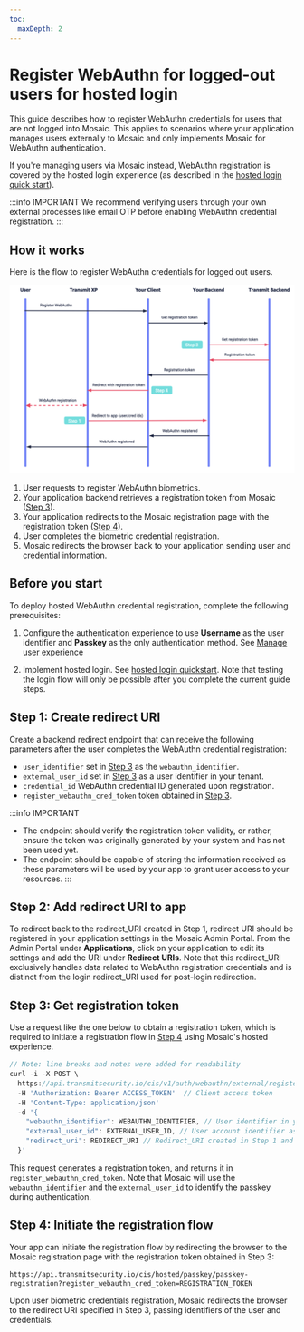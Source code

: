 ```yaml
---
toc:
  maxDepth: 2
---
```

# Register WebAuthn for logged-out users for hosted login

This guide describes how to register WebAuthn credentials for users that are not logged into Mosaic. This applies to scenarios where your application manages users externally to Mosaic and only implements Mosaic for WebAuthn authentication.

If you're managing users via Mosaic instead, WebAuthn registration is covered by the hosted login experience (as described in the [hosted login quick start](/guides/user/hosted_login_quick_start.md)).

:::info IMPORTANT
We recommend verifying users through your own external processes like email OTP before enabling WebAuthn credential registration.
:::

## How it works

Here is the flow to register WebAuthn credentials for logged out users.

![registration diagram](../../images/webauthn-hosted-reg.png)

1. User requests to register WebAuthn biometrics.
2. Your application backend retrieves a registration token from Mosaic ([Step 3](#step-3-get-registration-token)).
3. Your application redirects to the Mosaic registration page with the registration token ([Step 4](#step-4-initiate-the-registration-flow)).
4. User completes the biometric credential registration.
5. Mosaic redirects the browser back to your application sending user and credential information.

## Before you start

To deploy hosted WebAuthn credential registration, complete the following prerequisites:

1. Configure the authentication experience to use **Username** as the user identifier and **Passkey** as the only authentication method. See [Manage user experience](/guides/user/auth_custom_flow.md)

2. Implement hosted login. See [hosted login quickstart](/guides/user/hosted_login_quick_start.md). Note that testing the login flow will only be possible after you complete the current guide steps.

## Step 1: Create redirect URI

Create a backend redirect endpoint that can receive the following parameters after the user completes the WebAuthn credential registration:

- `user_identifier` set in [Step 3](#step-3-get-registration-token) as the `webauthn_identifier`.
- `external_user_id` set in [Step 3](#step-3-get-registration-token) as a user identifier in your tenant.
- `credential_id` WebAuthn credential ID generated upon registration.
- `register_webauthn_cred_token` token obtained in [Step 3](#step-3-get-registration-token).



:::info IMPORTANT 
- The endpoint should verify the registration token validity, or rather, ensure the token was originally generated by your system and has not been used yet.
- The endpoint should be capable of storing the information received as these parameters will be used by your app to grant user access to your resources.
:::

## Step 2: Add redirect URI to app

To redirect back to the redirect\_URI created in Step 1, redirect URI should be registered in your application settings in the Mosaic Admin Portal. From the Admin Portal under **Applications**, click on your application to edit its settings and add the URI under **Redirect URIs**. Note that this redirect\_URI exclusively handles data related to WebAuthn registration credentials and is distinct from the login redirect\_URI used for post-login redirection.

## Step 3: Get registration token

Use a request like the one below to obtain a registration token, which is required to initiate a registration flow in [Step 4](#step-4-initiate-the-registration-flow) using Mosaic's hosted experience.


```js
// Note: line breaks and notes were added for readability
curl -i -X POST \
  https://api.transmitsecurity.io/cis/v1/auth/webauthn/external/register/hosted/hint 
  -H 'Authorization: Bearer ACCESS_TOKEN'  // Client access token
  -H 'Content-Type: application/json' 
  -d '{
    "webauthn_identifier": WEBAUTHN_IDENTIFIER, // User identifier in your system such as email, phone number, or username.
    "external_user_id": EXTERNAL_USER_ID, // User account identifier associated with the WebAuthn credentials in your system.
    "redirect_uri": REDIRECT_URI // Redirect_URI created in Step 1 and added to your Mosaic app in Step 2.
  }'
```
This request generates a registration token, and returns it in `register_webauthn_cred_token`. Note that Mosaic will use the `webauthn_identifier` and the `external_user_id` to identify the passkey during authentication.


## Step 4: Initiate the registration flow

Your app can initiate the registration flow by redirecting the browser to the Mosaic registration page with the registration token obtained in Step 3:

```http
https://api.transmitsecurity.io/cis/hosted/passkey/passkey-registration?register_webauthn_cred_token=REGISTRATION_TOKEN
```
Upon user biometric credentials registration, Mosaic redirects the browser to the redirect URI specified in Step 3, passing identifiers of the user and credentials.